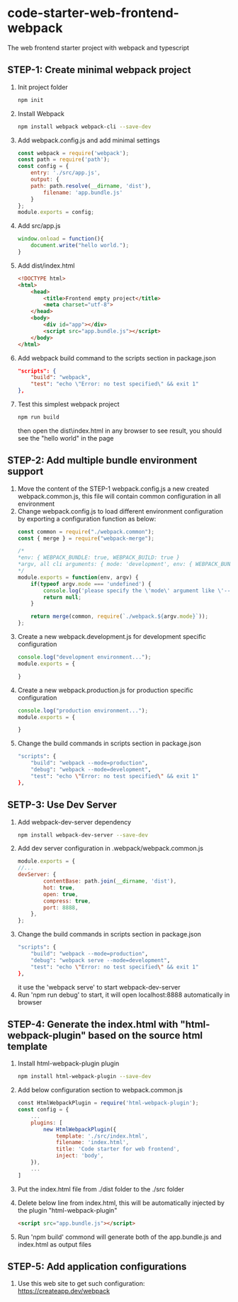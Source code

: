 # code-starter-web-frontend-webpack
The web frontend starter project with webpack and typescript

## STEP-1: Create minimal webpack project
1. Init project folder
    ```bash
    npm init
    ```
2. Install Webpack
    ```bash
    npm install webpack webpack-cli --save-dev
    ```
3. Add webpack.config.js and add minimal settings 
    ```javascript
    const webpack = require('webpack');
    const path = require('path');
    const config = {
        entry: './src/app.js',
        output: {
        path: path.resolve(__dirname, 'dist'),
            filename: 'app.bundle.js'
        }
    };
    module.exports = config;
    ```
4. Add src/app.js
    ```javascript
    window.onload = function(){
        document.write("hello world.");
    }
    ```
5. Add dist/index.html
    ```html
    <!DOCTYPE html>
    <html>
        <head>
            <title>Frontend empty project</title>
            <meta charset="utf-8">
        </head>
        <body>
            <div id="app"></div>
            <script src="app.bundle.js"></script>
        </body>
    </html>
    ```
6. Add webpack build command to the scripts section in package.json
    ```json
    "scripts": {
        "build": "webpack",
        "test": "echo \"Error: no test specified\" && exit 1"
    },
    ```
7. Test this simplest webpack project
    ```bash
    npm run build
    ```
    then open the dist\index.html in any browser to see result, you should see the "hello world" in the page

## STEP-2: Add multiple bundle environment support
1. Move the content of the STEP-1 webpack.config.js a new created webpack.common.js, this file will contain common configuration in all environment
2. Change webpack.config.js to load different environment configuration by exporting a configuration function as below:
    ```javascript
    const common = require("./webpack.common");
    const { merge } = require("webpack-merge");

    /*
    *env: { WEBPACK_BUNDLE: true, WEBPACK_BUILD: true }
    *argv, all cli arguments: { mode: 'development', env: { WEBPACK_BUNDLE: true, WEBPACK_BUILD: true } }
    */
    module.exports = function(env, argv) {
        if(typeof argv.mode === 'undefined') {
            console.log('please specify the \'mode\' argument like \'--mode=production\'');
            return null;
        }

        return merge(common, require(`./webpack.${argv.mode}`));
    };
    ```
3. Create a new webpack.development.js for development specific configuration
    ```javascript
    console.log("development environment...");
    module.exports = {
    
    }
    ```
4. Create a new webpack.production.js for production specific configuration
    ```javascript
    console.log("production environment...");
    module.exports = {

    }
    ```
5. Change the build commands in scripts section in package.json
    ```bash
    "scripts": {
        "build": "webpack --mode=production",
        "debug": "webpack --mode=development",
        "test": "echo \"Error: no test specified\" && exit 1"
    },
    ```

## SETP-3: Use Dev Server
1. Add webpack-dev-server dependency
    ```bash
    npm install webpack-dev-server --save-dev
    ```
2. Add dev server configuration in .webpack/webpack.common.js
    ```javascript
    module.exports = {
    //...
    devServer: {
            contentBase: path.join(__dirname, 'dist'),
            hot: true,
            open: true,
            compress: true,
            port: 8888,
        },
    };
    ```
3. Change the build commands in scripts section in package.json
    ```bash
    "scripts": {
        "build": "webpack --mode=production",
        "debug": "webpack serve --mode=development",
        "test": "echo \"Error: no test specified\" && exit 1"
    },
    ```
    it use the 'webpack serve' to start webpack-dev-server
4. Run 'npm run debug' to start, it will open localhost:8888 automatically in browser

## STEP-4: Generate the index.html with "html-webpack-plugin" based on the source html template
1. Install html-webpack-plugin plugin
    ```bash
    npm install html-webpack-plugin --save-dev
    ```
2. Add below configuration section to webpack.common.js
    ```javascript
    const HtmlWebpackPlugin = require('html-webpack-plugin');
    const config = {
        ...
    	plugins: [
	        new HtmlWebpackPlugin({
	            template: './src/index.html',
	            filename: 'index.html',
	            title: 'Code starter for web frontend',
	            inject: 'body',
	    }),
        ...
    ]
    ```

3. Put the index.html file from ./dist folder to the ./src folder
4. Delete below line from index.html, this will be automatically injected by the plugin "html-webpack-plugin"
    ```html
    <script src="app.bundle.js"></script>
    ```
5. Run 'npm build' commond will generate both of the app.bundle.js and index.html as output files

## STEP-5: Add application configurations
1. Use this web site to get such configuration: https://createapp.dev/webpack

